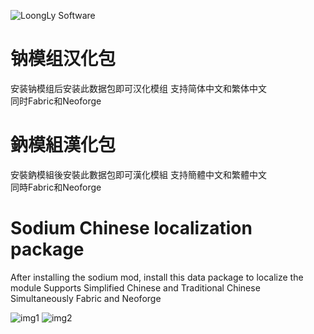 ![LoongLy Software](https://gitee.com/zixuan_long/Img/raw/master/LS3.png)

# 钠模组汉化包
安装钠模组后安装此数据包即可汉化模组
支持简体中文和繁体中文  
同时Fabric和Neoforge  

# 鈉模組漢化包
安裝鈉模組後安裝此數据包即可漢化模組
支持簡體中文和繁體中文  
同時Fabric和Neoforge  

# Sodium Chinese localization package  
After installing the sodium mod, install this data package to localize the module
Supports Simplified Chinese and Traditional Chinese  
Simultaneously Fabric and Neoforge   

![img1](https://cdn.modrinth.com/data/cached_images/81151cd1e27ed4c057a19fa7ce1ea8ac65d96d83.png)
![img2](https://cdn.modrinth.com/data/cached_images/06114c7d385de38c3e02563510edfef2085f3d2e.jpeg)

